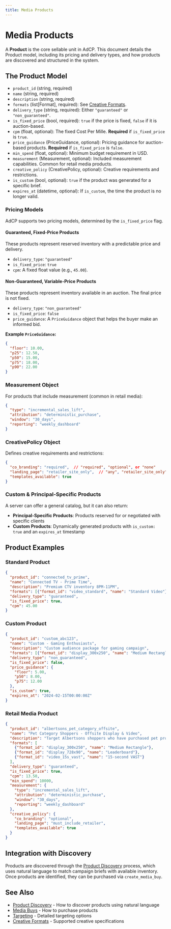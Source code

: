 ```yaml
---
title: Media Products
---
```


# Media Products

A **Product** is the core sellable unit in AdCP. This document details the Product model, including its pricing and delivery types, and how products are discovered and structured in the system.

## The Product Model

- `product_id` (string, required)
- `name` (string, required)
- `description` (string, required)
- `formats` (list[Format], required): See [Creative Formats](creative-formats.md).
- `delivery_type` (string, required): Either `"guaranteed"` or `"non_guaranteed"`.
- `is_fixed_price` (bool, required): `true` if the price is fixed, `false` if it is auction-based.
- `cpm` (float, optional): The fixed Cost Per Mille. **Required** if `is_fixed_price` is `true`.
- `price_guidance` (PriceGuidance, optional): Pricing guidance for auction-based products. **Required** if `is_fixed_price` is `false`.
- `min_spend` (float, optional): Minimum budget requirement in USD.
- `measurement` (Measurement, optional): Included measurement capabilities. Common for retail media products.
- `creative_policy` (CreativePolicy, optional): Creative requirements and restrictions.
- `is_custom` (bool, optional): `true` if the product was generated for a specific brief.
- `expires_at` (datetime, optional): If `is_custom`, the time the product is no longer valid.

### Pricing Models

AdCP supports two pricing models, determined by the `is_fixed_price` flag.

#### Guaranteed, Fixed-Price Products
These products represent reserved inventory with a predictable price and delivery.
- `delivery_type`: `"guaranteed"`
- `is_fixed_price`: `true`
- `cpm`: A fixed float value (e.g., `45.00`).

#### Non-Guaranteed, Variable-Price Products
These products represent inventory available in an auction. The final price is not fixed.
- `delivery_type`: `"non_guaranteed"`
- `is_fixed_price`: `false`
- `price_guidance`: A `PriceGuidance` object that helps the buyer make an informed bid.

**Example `PriceGuidance`:**
```json
{
  "floor": 10.00,
  "p25": 12.50,
  "p50": 15.00,
  "p75": 18.00,
  "p90": 22.00
}
```

### Measurement Object

For products that include measurement (common in retail media):
```json
{
  "type": "incremental_sales_lift",
  "attribution": "deterministic_purchase",
  "window": "30_days",
  "reporting": "weekly_dashboard"
}
```

### CreativePolicy Object

Defines creative requirements and restrictions:
```json
{
  "co_branding": "required",  // "required", "optional", or "none"
  "landing_page": "retailer_site_only",  // "any", "retailer_site_only", "must_include_retailer"
  "templates_available": true
}
```

### Custom & Principal-Specific Products

A server can offer a general catalog, but it can also return:
- **Principal-Specific Products**: Products reserved for or negotiated with specific clients
- **Custom Products**: Dynamically generated products with `is_custom: true` and an `expires_at` timestamp

## Product Examples

### Standard Product
```json
{
  "product_id": "connected_tv_prime",
  "name": "Connected TV - Prime Time",
  "description": "Premium CTV inventory 8PM-11PM",
  "formats": [{"format_id": "video_standard", "name": "Standard Video"}],
  "delivery_type": "guaranteed",
  "is_fixed_price": true,
  "cpm": 45.00
}
```

### Custom Product
```json
{
  "product_id": "custom_abc123",
  "name": "Custom - Gaming Enthusiasts",
  "description": "Custom audience package for gaming campaign",
  "formats": [{"format_id": "display_300x250", "name": "Medium Rectangle"}],
  "delivery_type": "non_guaranteed",
  "is_fixed_price": false,
  "price_guidance": {
    "floor": 5.00,
    "p50": 8.00,
    "p75": 12.00
  },
  "is_custom": true,
  "expires_at": "2024-02-15T00:00:00Z"
}
```

### Retail Media Product
```json
{
  "product_id": "albertsons_pet_category_offsite",
  "name": "Pet Category Shoppers - Offsite Display & Video",
  "description": "Target Albertsons shoppers who have purchased pet products in the last 90 days. Reach them across premium display and video inventory.",
  "formats": [
    {"format_id": "display_300x250", "name": "Medium Rectangle"},
    {"format_id": "display_728x90", "name": "Leaderboard"},
    {"format_id": "video_15s_vast", "name": "15-second VAST"}
  ],
  "delivery_type": "guaranteed",
  "is_fixed_price": true,
  "cpm": 13.50,
  "min_spend": 10000,
  "measurement": {
    "type": "incremental_sales_lift",
    "attribution": "deterministic_purchase",
    "window": "30_days",
    "reporting": "weekly_dashboard"
  },
  "creative_policy": {
    "co_branding": "optional",
    "landing_page": "must_include_retailer",
    "templates_available": true
  }
}
```

## Integration with Discovery

Products are discovered through the [Product Discovery](./product-discovery.md) process, which uses natural language to match campaign briefs with available inventory. Once products are identified, they can be purchased via `create_media_buy`.

## See Also

- [Product Discovery](./product-discovery.md) - How to discover products using natural language
- [Media Buys](./media-buys.md) - How to purchase products
- [Targeting](./targeting.md) - Detailed targeting options
- [Creative Formats](./creative-formats.md) - Supported creative specifications
